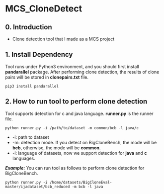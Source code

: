 # MCS_CloneDetect

<h2>0. Introduction</h2>

* Clone detection tool that I made as a MCS project

<h2>1. Install Dependency</h2>

Tool runs under Python3 environment, and you should first install **pandarallel** package. After performing clone detection, the results of clone pairs will be stored in **clonepairs.txt** file.

    pip3 install pandarallel

<h2>2. How to run tool to perform clone detection</h2>

Tool supports detection for c and java language. **runner.py** is the runner file.

    python runner.py -i /path/to/dataset -m common/bcb -l java/c

* -i: path to dataset
* -m: detection mode. If you detect on BigCloneBench, the mode will be **bcb**, otherwise, the mode will be **common**.
* -l: language of datasets, now we support detection for **java** and **c** languages.

***_Example:_*** You can run tool as follows to perform clone detection for BigCloneBench.

    python runner.py -i /home/datasets/BigCloneEval-master/ijadataset/bcb_reduced -m bcb -l java